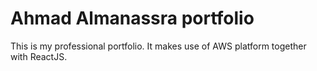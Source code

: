 # Ahmad Almanassra portfolio

This is my professional portfolio. It makes use of AWS platform together with ReactJS. 
